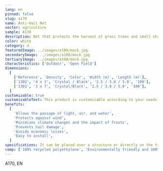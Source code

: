 ```yaml
---
lang: en
pinned: false
slug: a170
name: Anti-Hail Net
sector: agriculture
sample: A170
description: Net that protects the harvest of grass trees and small shrubs against hail.
color: white
category: d
featuredImage: ../images/a100/mock.jpg
secondaryImage: ../images/a100/mock.jpg
tertiaryImage: ../images/a100/mock.jpg
characteristics: ['Outdoor', 'Open Field']
dimensions:
  [
    ['Reference', 'Density', 'Color', 'Width (m)', 'Length (m)'],
    ['1302', '4 x 3', 'Crystal / Black', '2.5 / 3.0 / 5.0', '100'],
    ['1303', '3 x 7', 'Crystal/Black', '2.5 / 3.0 / 5.0', '100'],
  ]
customizable: true
customizableText: This product is customizable according to your needs. Contact us for more information.
benefits:
  [
    'Allows the passage of light, air, and water',
    'Protects against wind',
    'Minimizes climate changes and the impact of frosts',
    'Prevents hail damage',
    'Avoids economic losses',
    'Easy to install',
  ]
specifications: It can be placed over a structure or directly on the trees. It has a composition and structure that prevent easy tearing.
comp: ['100% recycled polyethylene', 'Environmentally friendly and 100% recyclable']
---
```


A170, EN
